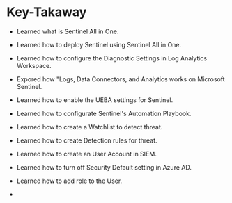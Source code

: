 # Key-Takaway

- Learned what is Sentinel All in One.

- Learned how to deploy Sentinel using Sentinel All in One.

- Learned how to configure the Diagnostic Settings in Log Analytics Workspace.

- Expored how "Logs, Data Connectors, and Analytics works on Microsoft Sentinel.

- Learned how to enable the UEBA settings for Sentinel.

- Learned how to configurate Sentinel's Automation Playbook.

- Learned how to create a Watchlist to detect threat.

- Learned how to create Detection rules for threat.

- Learned how to create an User Account in SIEM.

- Learned how to turn off Security Default setting in Azure AD.

- Learned how to add role to the User.

- 
